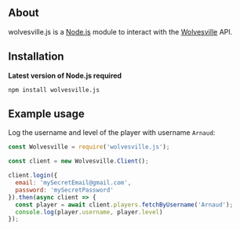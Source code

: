 ## About
wolvesville.js is a [Node.js](https://nodejs.org) module to interact with the [Wolvesville](https://app.wolvesville.com) API.

## Installation

**Latest version of Node.js required**
```sh-session
npm install wolvesville.js
```

## Example usage

Log the username and level of the player with username `Arnaud`:
```javascript
const Wolvesville = require('wolvesville.js');

const client = new Wolvesville.Client();

client.login({
  email: 'mySecretEmail@gmail.com',
  password: 'mySecretPassword'
}).then(async client => {
  const player = await client.players.fetchByUsername('Arnaud');
  console.log(player.username, player.level)
});
```
